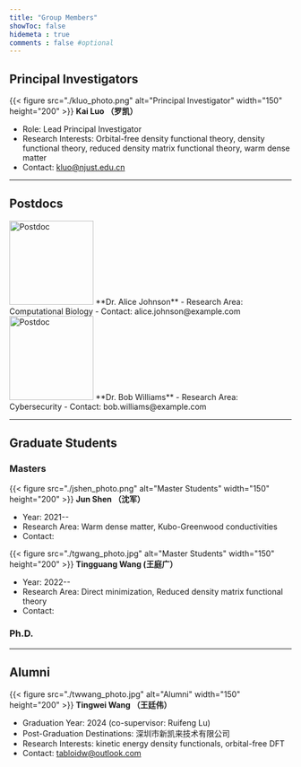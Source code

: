 ```yaml
---
title: "Group Members"
showToc: false
hidemeta : true
comments : false #optional
---
```



## Principal Investigators
{{< figure src="./kluo_photo.png" alt="Principal Investigator" width="150" height="200" >}}
**Kai Luo （罗凯）**
- Role: Lead Principal Investigator
- Research Interests: Orbital-free density functional theory, density functional theory, reduced density matrix functional theory, warm dense matter
- Contact: kluo@njust.edu.cn


---

## Postdocs
<img src="https://via.placeholder.com/150" alt="Postdoc" width="150" height="150">
**Dr. Alice Johnson**
- Research Area: Computational Biology
- Contact: alice.johnson@example.com

<img src="https://via.placeholder.com/150" alt="Postdoc" width="150" height="150">
**Dr. Bob Williams**
- Research Area: Cybersecurity
- Contact: bob.williams@example.com

---

## Graduate Students
### Masters
{{< figure src="./jshen_photo.png" alt="Master Students" width="150" height="200" >}}
**Jun Shen （沈军）**
- Year: 2021--
- Research Area: Warm dense matter, Kubo-Greenwood conductivities
- Contact: 

{{< figure src="./tgwang_photo.jpg" alt="Master Students" width="150" height="200" >}}
**Tingguang Wang (王庭广）**
- Year: 2022--
- Research Area: Direct minimization, Reduced density matrix functional theory
- Contact: 

### Ph.D.

---

## Alumni

{{< figure src="./twwang_photo.jpg" alt="Alumni" width="150" height="200" >}}
**Tingwei Wang （王廷伟）**
- Graduation Year: 2024 (co-supervisor: Ruifeng Lu)
- Post-Graduation Destinations: 深圳市新凯来技术有限公司
- Research Interests: kinetic energy density functionals, orbital-free DFT
- Contact: tabloidw@outlook.com

